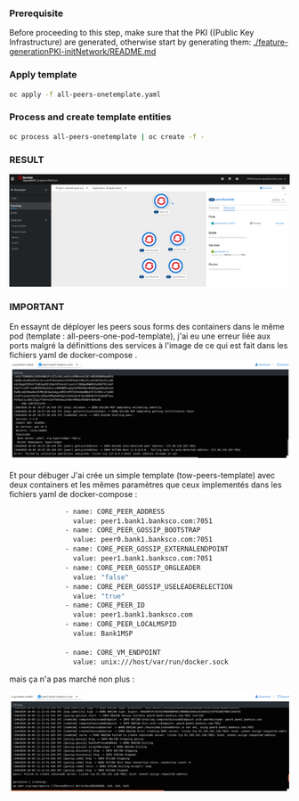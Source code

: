 ### Prerequisite

Before proceeding to this step, make sure that the PKI ((Public Key Infrastructure) are generated, otherwise start by generating them:
[./feature-generationPKI-initNetwork/README.md](https://eu-de.git.cloud.ibm.com/gbs-rh/devops/refimps/g4sam1/bouygues-bloc/bouygues-blockchain/bouygues-poc/-/blob/feature-generationPKI-initNetwork/README.md)

### Apply template
```sh 
oc apply -f all-peers-onetemplate.yaml
```
### Process and create template entities

```sh
oc process all-peers-onetemplate | oc create -f -
``` 
### RESULT
![all-peers-template error](./doc/all_peers.png) 
### IMPORTANT
En essaynt de déployer les peers sous forms des containers dans le même pod (template : all-peers-one-pod-template), j'ai eu une erreur liée aux ports malgré la définittions des services à l'image de ce qui est fait dans les fichiers yaml de docker-compose .
![all-peers-one-pod-template error](./doc/app-peers-template-error.png) 

Et pour débuger J'ai crée un simple template (tow-peers-template) avec deux containers et les mêmes paramètres que ceux implementés dans les fichiers yaml de docker-compose :

```sh
              - name: CORE_PEER_ADDRESS
                value: peer1.bank1.banksco.com:7051
              - name: CORE_PEER_GOSSIP_BOOTSTRAP
                value: peer0.bank1.banksco.com:7051
              - name: CORE_PEER_GOSSIP_EXTERNALENDPOINT
                value: peer1.bank1.banksco.com:7051
              - name: CORE_PEER_GOSSIP_ORGLEADER
                value: "false"
              - name: CORE_PEER_GOSSIP_USELEADERELECTION
                value: "true"
              - name: CORE_PEER_ID
                value: peer1.bank1.banksco.com
              - name: CORE_PEER_LOCALMSPID
                value: Bank1MSP

              - name: CORE_VM_ENDPOINT
                value: unix:///host/var/run/docker.sock
``` 
mais ça n'a pas marché non plus :

![tow-peers-template error](./doc/tow-peers-template-error.png) 
